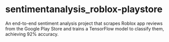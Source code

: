 # sentimentanalysis_roblox-playstore
An end-to-end sentiment analysis project that scrapes Roblox app reviews from the Google Play Store and trains a TensorFlow model to classify them, achieving 92% accuracy.
